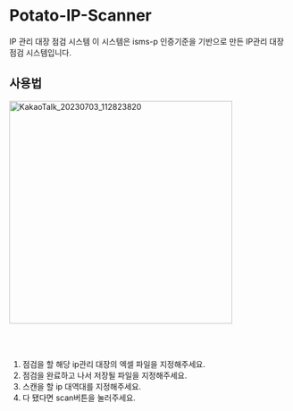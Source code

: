 # Potato-IP-Scanner
IP 관리 대장 점검 시스템
이 시스템은 isms-p 인증기준을 기반으로 만든 IP관리 대장 점검 시스템입니다.
<h2>사용법</h2>
<img width="399" alt="KakaoTalk_20230703_112823820" src="https://github.com/Phqasue/Potato-IP-Scanner/assets/78483140/679e0593-007f-4afd-9c41-60ff46760829">

<br><br>
<ol>
  <li>점검을 할 해당 ip관리 대장의 엑셀 파일을 지정해주세요.</li>
  <li>점검을 완료하고 나서 저장될 파일을 지정해주세요.</li>
  <li>스캔을 할 ip 대역대를 지정해주세요.</li>
  <li>다 됐다면 scan버튼을 눌러주세요.</li>
</ol>
